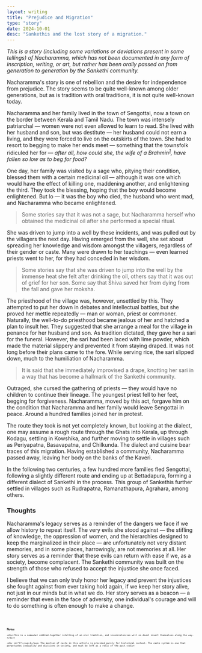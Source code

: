 ```yaml
---
layout: writing
title: "Prejudice and Migration"
type: "story"
date: 2024-10-01
desc: "Sankethis and the lost story of a migration."
---
```


_This is a story (including some variations or deviations present in some tellings) of Nacharamma, which has not been documented in any form of inscription, writing, or art, but rather has been orally passed on from generation to generation by the Sankethi community._

Nacharamma's story is one of rebellion and the desire for independence from prejudice. The story seems to be quite well-known among older generations, but as is tradition with oral traditions, it is not quite well-known today.

Nacharamma and her family lived in the town of Sengottai, now a town on the border between Kerala and Tamil Nadu. The town was intensely patriarchal — women were not even allowed to learn to read. She lived with her husband and son, but was destitute — her husband could not earn a living, and they were forced to live on the outskirts of the town. She had to resort to begging to make her ends meet — something that the townsfolk ridiculed her for — _after all, how could she, the wife of a Brahmin<sup><a href="#1">1</a></sup>, have fallen so low as to beg for food?_

One day, her family was visited by a sage who, pitying their condition, blessed them with a certain medicinal oil — although it was one which would have the effect of killing one, maddening another, and enlightening the third. They took the blessing, hoping that the boy would become enlightened. But lo — it was the boy who died, the husband who went mad, and Nacharamma who became enlightened.

> Some stories say that it was not a sage, but Nacharamma herself who obtained the medicinal oil after she performed a special ritual.

She was driven to jump into a well by these incidents, and was pulled out by the villagers the next day. Having emerged from the well, she set about spreading her knowledge and wisdom amongst the villagers, regardless of their gender or caste. Many were drawn to her teachings —  even learned priests went to her, for they had conceded in her wisdom.

> Some stories say that she was driven to jump into the well by the immense heat she felt after drinking the oil, others say that it was out of grief for her son. Some say that Shiva saved her from dying from the fall and gave her moksha.

The priesthood of the village was, however, unsettled by this. They attempted to put her down in debates and intellectual battles, but she proved her mettle repeatedly — man or woman, priest or commoner. Naturally, the well-to-do priesthood became jealous of her and hatched a plan to insult her. They suggested that she arrange a meal for the village in penance for her husband and son. As tradition dictated, they gave her a sari for the funeral. However, the sari had been laced with lime powder, which made the material slippery and prevented it from staying draped. It was not long before their plans came to the fore. While serving rice, the sari slipped down, much to the humiliation of Nacharamma.

> It is said that she immediately improvised a drape, knotting her sari in a way that has become a hallmark of the Sankethi community.

Outraged, she cursed the gathering of priests — they would have no children to continue their lineage. The youngest priest fell to her feet, begging for forgiveness. Nacharamma, moved by this act, forgave him on the condition that Nacharamma and her family would leave Sengottai in peace. Around a hundred families joined her in protest.

The route they took is not yet completely known, but looking at the dialect, one may assume a rough route through the Ghats into Kerala, up through Kodagu, settling in Kowshika, and further moving to settle in villages such as Periyapatna, Basavapatna, and Chilkunda. The dialect and cuisine bear traces of this migration. Having established a community, Nacharamma passed away, leaving her body on the banks of the Kaveri. 

In the following two centuries, a few hundred more families fled Sengottai, following a slightly different route and ending up at Bettadapura, forming a different dialect of Sankethi in the process. This group of Sankethis further settled in villages such as Rudrapatna, Ramanathapura, Agrahara, among others.

### Thoughts
Nacharamma's legacy serves as a reminder of the dangers we face if we allow history to repeat itself. The very evils she stood against — the stifling of knowledge, the oppression of women, and the hierarchies designed to keep the marginalized in their place — are unfortunately not very distant memories, and in some places, harrowingly, are not memories at all. Her story serves as a reminder that these evils can return with ease if we, as a society, become complacent. The Sankethi community was built on the strength of those who refused to accept the injustice she once faced. 

I believe that we can only truly honor her legacy and prevent the injustices she fought against from ever taking hold again, if we keep her story alive, not just in our minds but in what we do. Her story serves as a beacon — a reminder that even in the face of adversity, one individual's courage and will to do something is often enough to make a change.

<div style="font-size: 0.5em; margin-top: 50px;">
	<b>Notes</b>
	
	<div>This is a somewhat cobbled-together retelling of an oral tradition, and inconsistencies will no doubt insert themselves along the way.</div>
	
	<div id="1"><sup>1</sup> The mention of caste in this article is provided purely for historical context. The caste system is one that perpetuates inequality and divisions in society, and must be left as a relic of the past.</div>
</div>